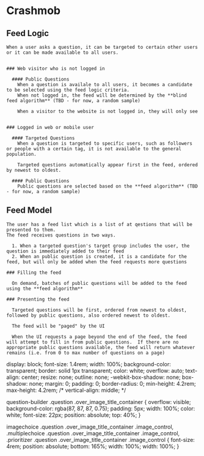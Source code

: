 # Crashmob

  ## Feed Logic

    When a user asks a question, it can be targeted to certain other users or it can be made available to all users.


    ### Web visitor who is not logged in

      #### Public Questions
        When a question is availale to all users, it becomes a candidate to be selected using the feed logic criteria.
        When not logged in, the feed will be determined by the **blind feed algorithm** (TBD - for now, a random sample)

        When a visitor to the website is not logged in, they will only see


    ### Logged in web or mobile user

      #### Targeted Questions
        When a question is targeted to specific users, such as followers or people with a certain tag, it is not available to the general population.

        Targeted questions automatically appear first in the feed, ordered by newest to oldest.

      #### Public Questions
        Public questions are selected based on the **feed algorithm** (TBD - for now, a random sample)


  ## Feed Model

    The user has a feed list which is a list of at qestions that will be presented to them.
    The feed receives questions in two ways.

      1. When a targeted question's target group includes the user, the question is immediately added to their feed
      2. When an public question is created, it is a candidate for the feed, but will only be added when the feed requests more questions

    ### Filling the feed

      On demand, batches of public questions will be added to the feed using the **feed algorithm**

    ### Presenting the feed

      Targeted questions will be first, ordered from newest to oldest, followed by public questions, also ordered newest to oldest.

      The feed will be "paged" by the UI

      When the UI requests a page beyond the end of the feed, the feed will attempt to fill in from public questions.  If there are no appropriate public questions available, the feed will return whatever remains (i.e. from 0 to max number of questions on a page)

display: block;
font-size: 1.4rem;
width: 100%;
background-color: transparent;
border: solid 1px transparent;
color: white;
overflow: auto;
text-align: center;
resize: none;
outline: none;
-webkit-box-shadow: none;
box-shadow: none;
margin: 0;
padding: 0;
border-radius: 0;
min-height: 4.2rem;
max-height: 4.2rem;
/* vertical-align: middle; */


question-builder .question .over_image_title_container {
overflow: visible;
background-color: rgba(87, 87, 87, 0.75);
padding: 5px;
width: 100%;
color: white;
font-size: 22px;
position: absolute;
top: 40%;
}

imagechoice .question .over_image_title_container .image_control, .multiplechoice .question .over_image_title_container .image_control, .prioritizer .question .over_image_title_container .image_control {
font-size: 4rem;
position: absolute;
bottom: 165%;
width: 100%;
width: 100%;
}